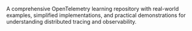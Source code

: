 A comprehensive OpenTelemetry learning repository with real-world examples, simplified implementations, and practical demonstrations for understanding distributed tracing and observability.
